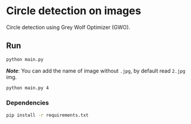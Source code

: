 # Circle detection on images

Circle detection using Grey Wolf Optimizer (GWO).

## Run

```bash
python main.py
```

***Note***: You can add the name of image without `.jpg`, by default read `2.jpg` img.

```bash
python main.py 4
```

### Dependencies

```bash
pip install -r requirements.txt
```
